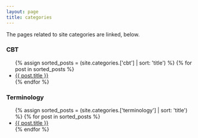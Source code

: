 ```yaml
---
layout: page
title: categories
---
```


The pages related to site categories are linked, below.

<h3>CBT</h3>
 <ul>
 {% assign sorted_posts = (site.categories.['cbt'] | sort: 'title') %}
{% for post in sorted_posts %}
  <li>
    <a href="{{ post.url }}">{{ post.title }}</a>
  </li>
{% endfor %}
</ul>

<h3>Terminology</h3>
 <ul>
 {% assign sorted_posts = (site.categories.['terminology'] | sort: 'title') %}
{% for post in sorted_posts %}
  <li>
    <a href="{{ post.url }}">{{ post.title }}</a>
  </li>
{% endfor %}
</ul>
